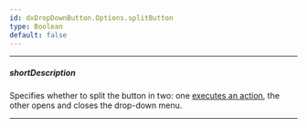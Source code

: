 ```yaml
---
id: dxDropDownButton.Options.splitButton
type: Boolean
default: false
---
```

---
##### shortDescription
Specifies whether to split the button in two: one [executes an action](/Documentation/ApiReference/UI_Widgets/dxDropDownButton/Configuration/#onButtonClick), the other opens and closes the drop-down menu.

---
